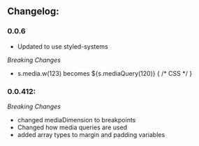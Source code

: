 ## Changelog:

### 0.0.6
- Updated to use styled-systems

*Breaking Changes*
- s.media.w(123) becomes ${s.mediaQuery(120)} { /* CSS */ }

### 0.0.412:
*Breaking Changes*
- changed mediaDimension to breakpoints
- Changed how media queries are used
- added array types to margin and padding variables




